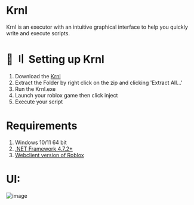 # Krnl
Krnl is an executor with an intuitive graphical interface to help you quickly write and execute scripts.

# 📁 〢 Setting up Krnl
1. Download the [Krnl](https://github.com/DtKdPython/Krnl/archive/refs/heads/main.zip)
2. Extract the Folder by right click on the zip and clicking 'Extract All...'
3. Run the Krnl.exe
4. Launch your roblox game then click inject
5. Execute your script

# Requirements
1. Windows 10/11 64 bit
2. [.NET Framework 4.7.2+](https://aka.ms/vs/16/release/vc_redist.x86.exe)
3. [Webclient version of Roblox](https://www.roblox.com/download)

# UI:

![image](https://user-images.githubusercontent.com/122708389/217989201-30fc2352-a8d8-48b5-919e-fed7424d3208.png)

